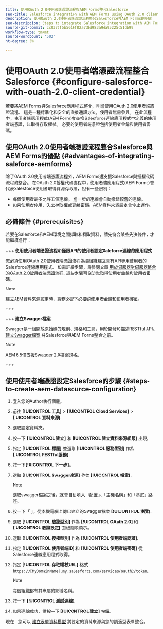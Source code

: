 ```yaml
---
title: 使用OAuth 2.0使用者端憑證流程與AEM Forms整合Salesforce
seo-title: Salesforce integration with AEM Forms using OAuth 2.0 client credentials flow
description: 使用OAuth 2.0使用者端憑證流程整合Salesforce與AEM Forms的步驟
seo-description: Steps to integrate Salesforce integration with AEM Forms using OAuth 2.0 client credentials flow
source-git-commit: cc0375f5b5616f82a73bd983a9da95225c51db99
workflow-type: tm+mt
source-wordcount: '502'
ht-degree: 0%

---
```



# 使用OAuth 2.0使用者端憑證流程整合Salesforce  {#configure-salesforce-with-ouath-2.0-client-credential}

若要將AEM Forms與Salesforce應用程式整合，則會使用OAuth 2.0使用者端憑證流程。 這是一種標準化和安全的直接通訊方法，使用者無需參與。 在此流程中，使用者端應用程式(AEM Form)會交換Salesforce連線應用程式中定義的使用者端憑證，以取得存取權杖。 必要的使用者端憑證包括使用者金鑰和使用者密碼。

## 使用OAuth 2.0使用者端憑證流程整合Salesforce與AEM Forms的優點 {#advantages-of-integrating-saleforce-aemforms}

除了OAuth 2.0使用者端憑證流程外，AEM Forms還支援Salesforce與授權代碼流程的整合。 在OAuth 2.0授權代碼流程中，使用者端應用程式(AEM Forms)會代表Salesforce使用者取得資源存取權，但有一些限制：

* 每個使用者最多允許五個連線。 進一步的連線會自動撤銷較舊的連線。
* 如果使用者停用、失去存取權或更新密碼，AEM資料來源設定會停止運作。

## 必備條件 {#prerequisites}

若要在Salesforce和AEM環境之間擷取和擷取資料，請先符合某些先決條件，才能繼續進行：

+++ **使用使用者端憑證流程和僅限API的使用者設定Saleforce連線的應用程式**

您必須使用OAuth 2.0使用者端憑證流程為貴組織建立具有API專用使用者的Salesforce連線應用程式。 如需詳細步驟，請參閱文章 [用於伺服器對伺服器整合的OAuth 2.0使用者端憑證流程](https://help.salesforce.com/s/articleView?id=sf.connected_app_client_credentials_setup.htm&amp;type=5). 這些步驟可協助您取得使用者金鑰和使用者密碼。

>[!NOTE]
>
> 建立AEM資料來源設定時，請務必記下必要的使用者金鑰和使用者機密。

+++

+++ **建立Swagger檔案**

Swagger是一組開放原始碼的規則、規格和工具，用於開發和描述RESTful API。 [建立Swagger檔案](https://experienceleague.adobe.com/docs/experience-manager-learn/cloud-service/forms/integrate-with-salesforce/describe-rest-api.html) 將Salesforce與AEM Forms整合之前。

>[!NOTE]
>
> AEM 6.5僅支援Swagger 2.0檔案規格。

+++

## 使用使用者端憑證設定Salesforce的步驟 {#steps-to-create-aem-datasource-configuration}

1. 登入您的Author執行個體。
1. 前往 **[!UICONTROL 工具]** > **[!UICONTROL Cloud Services]** > **[!UICONTROL 資料來源]**.
1. 選取設定資料夾。
1. 按一下 **[!UICONTROL 建立]** 和 **[!UICONTROL 建立資料來源組態]** 出現。
1. 指定 **[!UICONTROL 標題]** 並選取 **[!UICONTROL 服務型別]** 作為 **[!UICONTROL RESTful服務]**.
1. 按一下&#x200B;**[!UICONTROL 下一步]**。
1. 選取 **[!UICONTROL Swagger來源]** 作為 **[!UICONTROL 檔案].**
   >[!NOTE]
   >
   > 選取swagger檔案之後，就會自動填入「配置」、「主機名稱」和「基底」路徑。

1. 按一下「 」，從本機電腦上傳已建立的Swagger檔案 **[!UICONTROL 瀏覽]**.
1. 選取 **[!UICONTROL 驗證型別]** 作為 **[!UICONTROL OAuth 2.0]** 和 **[!UICONTROL 驗證設定]** 面板隨即顯示。
1. 選取 **[!UICONTROL 授權型別]** 作為 **[!UICONTROL 使用者端認證]**.
1. 指定 **[!UICONTROL 使用者端ID]** 和 **[!UICONTROL 使用者端密碼]** 從Salesforce連線應用程式取得。
1. 指定 **[!UICONTROL 存取權杖URL]** 格式
   `https://[MyDomainName].my.salesforce.com/services/oauth2/token`。

   >[!NOTE]
   >
   > 每個組織都有其專屬的網域名稱。

1. 按一下 **[!UICONTROL 測試連線]**.
1. 如果連線成功，請按一下 **[!UICONTROL 建立]** 按鈕。

現在，您可以 [建立表單資料模型](https://experienceleague.adobe.com/docs/experience-manager-65/forms/form-data-model/create-form-data-models.html?lang=en) 將設定的資料來源與您的調適型表單整合。


